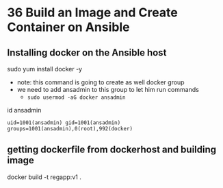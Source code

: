 # 36 Build an Image and Create Container on Ansible

## Installing docker on the Ansible host

sudo yum install docker -y

- note: this command is going to create as well docker group
- we need to add ansadmin to this group to let him run commands
  - `sudo usermod -aG docker ansadmin`

id ansadmin
```
uid=1001(ansadmin) gid=1001(ansadmin) groups=1001(ansadmin),0(root),992(docker)
```

## getting dockerfile from dockerhost and building image

docker build -t regapp:v1 .